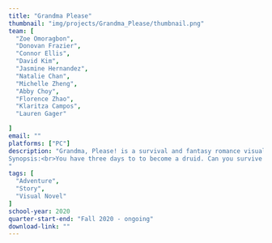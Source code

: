 ```yaml
---
title: "Grandma Please"
thumbnail: "img/projects/Grandma_Please/thumbnail.png"
team: [
  "Zoe Omoragbon",
  "Donovan Frazier",
  "Connor Ellis",
  "David Kim",
  "Jasmine Hernandez",
  "Natalie Chan",
  "Michelle Zheng",
  "Abby Choy",
  "Florence Zhao",
  "Klaritza Campos",
  "Lauren Gager"

]
email: ""
platforms: ["PC"]
description: "Grandma, Please! is a survival and fantasy romance visual novel; featuring a nameable druid-in-training protagonist with 3 love interests and multiple endings.<br><br>
Synopsis:<br>You have three days to to become a druid. Can you survive and pass your right of passage? A simple enough task until your grandmother leaves you in the  Otherworld with a human (?) to protect, an annoying (not really) cat supernatural, and a grumpy vampire hungry for your blood. Make your choice, survive and date them at your own discretion. There are only a million ways to die and a few to achieve your goal.
"
tags: [
  "Adventure",
  "Story",
  "Visual Novel"
]
school-year: 2020
quarter-start-end: "Fall 2020 - ongoing"
download-link: ""
---
```

